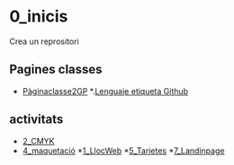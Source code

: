 # 0_inicis
Crea un reprositori

## Pagines classes
* [Pàginaclasse2GP](https://arquesm.github.io/2GP/)
*.[Lenguaje etiqueta Github](https://github.com/adam-p/markdown-here/wiki/Markdown-Cheatsheet)



## activitats
* [2_CMYK](https://juliabarcelo.github.io/2CMYK/)
* [4_maquetació](https://juliabarcelo.github.io/4_maquetaci-/)
*[1_LlocWeb](https://juliabarcelo.github.io/1_LlocWeb/)
*[5_Tarjetes](https://juliabarcelo.github.io/5_Tarjetes/)
*[7_Landinpage](https://juliabarcelo.github.io/7landingpage/)
